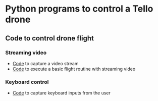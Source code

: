 # Python programs to control a Tello drone

## Code to control drone flight

### Streaming video
-   [Code](Code/tello_camera_sensors.ipynb) to capture a video stream
-   [Code](Code/tello_camera-flight_threaded.ipynb) to execute a basic flight routine with streaming video

### Keyboard control
-   [Code](Code/keyboard_input.ibynb) to capture keyboard inputs from the user

##